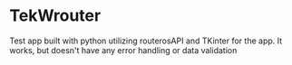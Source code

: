 # TekWrouter
Test app built with python utilizing routerosAPI and TKinter for the app. It works, but doesn't have any error handling or data validation
